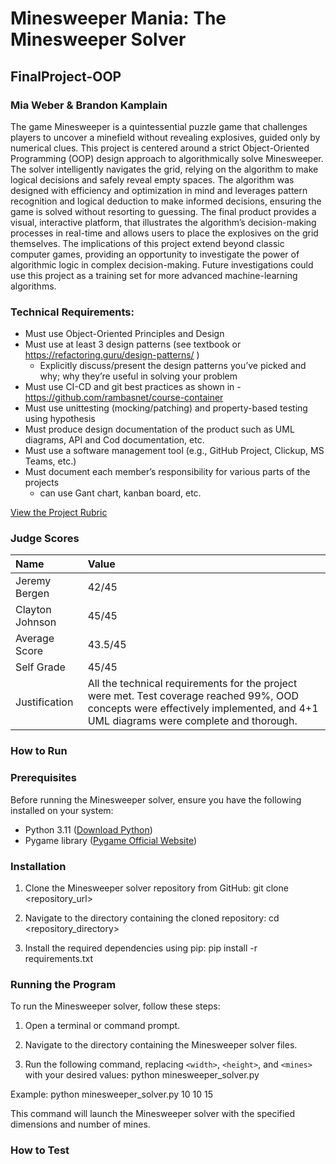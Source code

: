 # Minesweeper Mania: The Minesweeper Solver
## FinalProject-OOP
### Mia Weber & Brandon Kamplain
The game Minesweeper is a quintessential puzzle game that challenges players to uncover a minefield without revealing explosives, guided only by numerical clues. This project is centered around a strict Object-Oriented Programming (OOP) design approach to algorithmically solve Minesweeper. The solver intelligently navigates the grid, relying on the algorithm to make logical decisions and safely reveal empty spaces. The algorithm was designed with efficiency and optimization in mind and leverages pattern recognition and logical deduction to make informed decisions, ensuring the game is solved without resorting to guessing. The final product provides a visual, interactive platform, that illustrates the algorithm’s decision-making processes in real-time and allows users to place the explosives on the grid themselves. The implications of this project extend beyond classic computer games, providing an opportunity to investigate the power of algorithmic logic in complex decision-making. Future investigations could use this project as a training set for more advanced machine-learning algorithms.

### Technical Requirements:
* Must use Object-Oriented Principles and Design 
* Must use at least 3 design patterns (see textbook or https://refactoring.guru/design-patterns/  ) 
  * Explicitly discuss/present the design patterns you’ve picked and why; why they’re useful in solving your problem 
* Must use CI-CD and git best practices as shown in - https://github.com/rambasnet/course-container  
* Must use unittesting (mocking/patching) and property-based testing using hypothesis 
* Must produce design documentation of the product such as UML diagrams, API and Cod documentation, etc. 
* Must use a software management tool (e.g., GitHub Project, Clickup, MS Teams, etc.) 
* Must document each member’s responsibility for various parts of the projects
  * can use Gant chart, kanban board, etc.

 [View the Project Rubric](https://coloradomesa365-my.sharepoint.com/:w:/g/personal/rbasnet_coloradomesa_edu/ETP4ldhudzJJlO8kXxb-FfMBxdlXSNzb_OL_LQmJP0rOTA?e=aFiow0)

 ### Judge Scores

| Name | Value |
| :--- | :--- |
| Jeremy Bergen | 42/45 |
| Clayton Johnson | 45/45 |
| Average Score | 43.5/45 |
| Self Grade | 45/45 |
| Justification | All the technical requirements for the project were met. Test coverage reached 99%, OOD concepts were effectively implemented, and 4+1 UML diagrams were complete and thorough. |

### How to Run

### Prerequisites

Before running the Minesweeper solver, ensure you have the following installed on your system:

- Python 3.11 ([Download Python](https://www.python.org/))
- Pygame library ([Pygame Official Website](https://www.pygame.org/))

### Installation

1. Clone the Minesweeper solver repository from GitHub:
git clone <repository_url>

2. Navigate to the directory containing the cloned repository:
cd <repository_directory>
3. Install the required dependencies using pip:
pip install -r requirements.txt
### Running the Program

To run the Minesweeper solver, follow these steps:

1. Open a terminal or command prompt.

2. Navigate to the directory containing the Minesweeper solver files.

3. Run the following command, replacing `<width>`, `<height>`, and `<mines>` with your desired values:
python minesweeper_solver.py <width> <height> <mines>

Example:
python minesweeper_solver.py 10 10 15

This command will launch the Minesweeper solver with the specified dimensions and number of mines.




### How to Test


 
